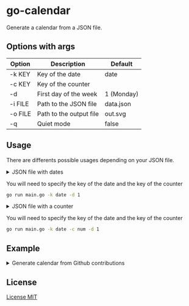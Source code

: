 # go-calendar

Generate a calendar from a JSON file.

## Options with args

| Option  | Description             | Default    |
| ------- | ----------------------- | ---------- |
| -k KEY  | Key of the date         | date       |
| -c KEY  | Key of the counter      |            |
| -d      | First day of the week   | 1 (Monday) |
| -i FILE | Path to the JSON file   | data.json  |
| -o FILE | Path to the output file | out.svg    |
| -q      | Quiet mode              | false      |

## Usage

There are differents possible usages depending on your JSON file.

<details>

<summary>JSON file with dates </summary>

```json
[
  {
    "date": "2022-11-06",
  },
  {
    "date": "2022-11-07",
  },
]
```

</details>

You will need to specify the key of the date and the key of the counter

```sh
go run main.go -k date -d 1
```

<details>

<summary>JSON file with a counter</summary>

```json
[
  {
    "date": "2022-11-06",
    "num": 9
  },
  {
    "date": "2022-11-06",
    "num": 1
  },
]
```

</details>

You will need to specify the key of the date and the key of the counter

```sh
go run main.go -k date -c num -d 1
```

## Example

<details>

<summary>Generate calendar from Github contributions</summary>

Using [gh api](https://cli.github.com/manual/gh) and [jq](https://github.com/jqlang/jq), you can get your contributions from Github with

```sh
gh api graphql -F owner='Its-Just-Nans' -f query='
    query( $owner: String!) {
      user(login: $owner) {
    contributionsCollection {
      contributionCalendar {
        totalContributions
        weeks {
          contributionDays {
            contributionCount
            weekday
            date
          }
        }
      }
    }
  }}' | jq '[.data.user.contributionsCollection.contributionCalendar.weeks | .[].contributionDays |.[] | {date: (.date), num:(.contributionCount)}]' > out.json
```

Then you can generate the calendar with

```sh
go run main.go -k date -c num -i out.json -o contributions.svg -d 1
```

</details>

## License

[License MIT](./LICENSE)
